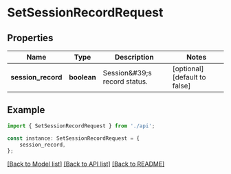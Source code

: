 # SetSessionRecordRequest


## Properties

Name | Type | Description | Notes
------------ | ------------- | ------------- | -------------
**session_record** | **boolean** | Session\&#39;s record status. | [optional] [default to false]

## Example

```typescript
import { SetSessionRecordRequest } from './api';

const instance: SetSessionRecordRequest = {
    session_record,
};
```

[[Back to Model list]](../README.md#documentation-for-models) [[Back to API list]](../README.md#documentation-for-api-endpoints) [[Back to README]](../README.md)
